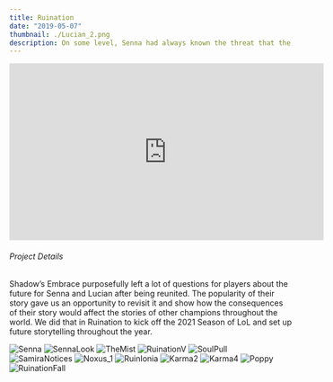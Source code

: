```yaml
---
title: Ruination
date: "2019-05-07"
thumbnail: ./Lucian_2.png
description: On some level, Senna had always known the threat that the power inside her posed to the world.  That very power is what she would use to save the world or so she thought.  When Senna goes to meet her destiny she throws caution, and the protests of her love, to the wind.  She meets a foe she is not prepared for, the source of the black mist coursing through her body.  The results of the conflict ripple throughout the world and give the champions of Runeterra a taste of the devastation that Senna had hoped to stop.
---
```


<div class="post-content-body-wide">

<iframe width="560" height="315" src="https://www.youtube.com/embed/8PbhGt8XxSM?controls=0" title="YouTube video player" frameborder="0" allow="accelerometer; autoplay; clipboard-write; encrypted-media; gyroscope; picture-in-picture" allowfullscreen></iframe>

</div>

<h6 class="post-subtitle">Project Details</h6>
Shadow’s Embrace purposefully left a lot of questions for players about the future for Senna and Lucian after being reunited.  The popularity of their story gave us an opportunity to revisit it and show how the consequences of their story would affect the stories of other champions throughout the world.  We did that in Ruination to kick off the 2021 Season of LoL and set up future storytelling throughout the year.

![Senna](./Senna_1.jpg)
![SennaLook](./SennaLook.jpg)
![TheMist](./TheMist.jpg)
![RuinationV](./RuinationV.jpg)
![SoulPull](./SoulPull.jpg)
![SamiraNotices](./SamiraNotices.jpg)
![Noxus_1](./Noxus_1.jpg)
![RuinIonia](./RuinIonia.jpg)
![Karma2](./Karma_2.jpg)
![Karma4](./Karma_4.jpg)
![Poppy](./Poppy_2.jpg)
![RuinationFall](./RuinationFall.png)
